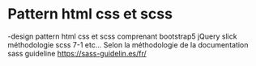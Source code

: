  # Pattern html css et scss
-design pattern html css et scss comprenant bootstrap5 jQuery slick méthodologie scss 7-1 etc... Selon la méthodologie de la documentation sass guideline https://sass-guidelin.es/fr/
